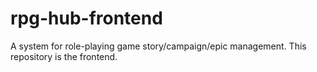 # rpg-hub-frontend
A system for role-playing game story/campaign/epic management. This repository is the frontend.
